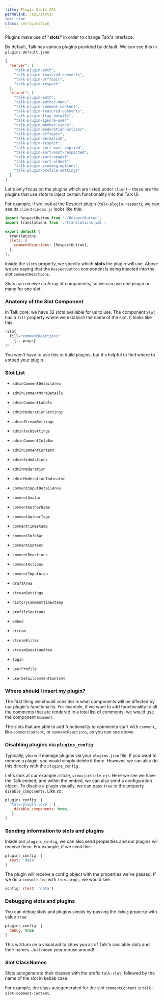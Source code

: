 ```yaml
---
title: Plugin Slots API
permalink: /api/slots/
toc: true
class: configuration
---
```


Plugins make use of **"slots"** in order to change Talk's interface.

By default, Talk has various plugins provided by default. We can see this in `plugins.default.json`: 

```json
{
  "server": [
    "talk-plugin-auth",
    "talk-plugin-featured-comments",
    "talk-plugin-offtopic",
    "talk-plugin-respect"
  ],
  "client": [
    "talk-plugin-auth",
    "talk-plugin-author-menu",
    "talk-plugin-comment-content",
    "talk-plugin-featured-comments",
    "talk-plugin-flag-details",
    "talk-plugin-ignore-user",
    "talk-plugin-member-since",
    "talk-plugin-moderation-actions",
    "talk-plugin-offtopic",
    "talk-plugin-permalink",
    "talk-plugin-respect",
    "talk-plugin-sort-most-replied",
    "talk-plugin-sort-most-respected",
    "talk-plugin-sort-newest",
    "talk-plugin-sort-oldest",
    "talk-plugin-viewing-options",
    "talk-plugin-profile-settings"
  ]
}
```

Let's only focus on the plugins which are listed under `client` - these are the plugins that use *slots* to inject certain functionality into the Talk UI.

For example, if we look at the Respect plugin (`talk-plugin-respect`), we can see its `client/index.js` looks like this:


```js
import RespectButton from './RespectButton';
import translations from './translations.yml';

export default {
  translations,
  slots: {
    commentReactions: [RespectButton],
  },
};

```

Inside the `slots` property, we specify which **slots** the plugin will use. Above we are saying that the `RespectButton` component is being injected into the slot `commentReactions`.

Slots can receive an Array of components, so we can use one plugin or many for one slot.

### Anatomy of the Slot Component

In Talk core, we have 32 slots available for us to use. The component `Slot` has a `fill` property where we establish the name of the slot. It looks like this:


```js
<Slot 
  fill="commentReactions"
	{...props}
/>
```

You won't have to use this to build plugins, but it's helpful to find where to embed your plugin.

### Slot List

* `adminCommentDetailArea`
* `adminCommentMoreDetails`
* `adminCommentLabels`
* `adminModerationSettings`
* `adminStreamSettings`
* `adminTechSettings`
* `adminCommentInfoBar`
* `adminCommentContent`
* `adminSideActions`
* `adminModeration`
* `adminModerationIndicator`

* `commentInputDetailArea`
* `commentAvatar`
* `commentAuthorName`
* `commentAuthorTags`
* `commentTimestamp`
* `commentInfoBar`
* `commentContent`
* `commentReactions`
* `commentActions`
* `commentInputArea`

* `draftArea`
* `streamSettings`
* `historyCommentTimestamp`
* `profileSections`
* `embed`
* `stream`
* `streamFilter`
* `streamQuestionArea`
* `login`
* `userProfile`
* `userDetailCommentContent`

### Where should I insert my plugin?

The first thing we should consider is what components will be affected by our plugin's functionality. For example, if we want to add functionality to all the comments that are rendered in a total list of comments, we would use the component `Comment`.

The slots that are able to add functionality to comments start with `comment`, like `commentContent`, or `commentReactions`, as you can see above.

### Disabling plugins via `plugins_config`

Typically, you will manage plugins via your `plugins.json` file. If you want to remove a plugin, you would simply delete it there. However, we can also do this directly with the `plugins_config`.

Let's look at our example article, `views/article.ejs`. Here we see we have the Talk embed, and within the embed, we can also send a configuration object. To disable a plugin visually, we can pass `true` to the property `disable_components`. Like so:


```js 
plugins_config: {
  'talk-plugin-love': {
    disable_components: true,
   },
}
```

### Sending information to slots and plugins


Inside our `plugins_config`, we can also send properities and our plugins will receive them. For example, if we send this:

```js 
plugins_config: {
  test: 'data'
}
```

The plugin will receive a config object with the properties we've passed. If we do a `console.log` with `this.props`, we would see:

```js
config: {test: 'data'}
```

### Debugging slots and plugins


You can debug slots and plugins simply by passing the `debug` property with value `true`:


```js 
plugins_config: {
  debug: true
}
```

This will turn on a visual aid to show you all of Talk's available slots and their names. Just move your mouse around!

### Slot ClassNames

Slots autogenerate their classes with the prefix `talk-slot`, followed by the name of the slot in kebab case.

For example, the class autogenerated for the slot `commentContent` is `talk-slot-comment-content`.
